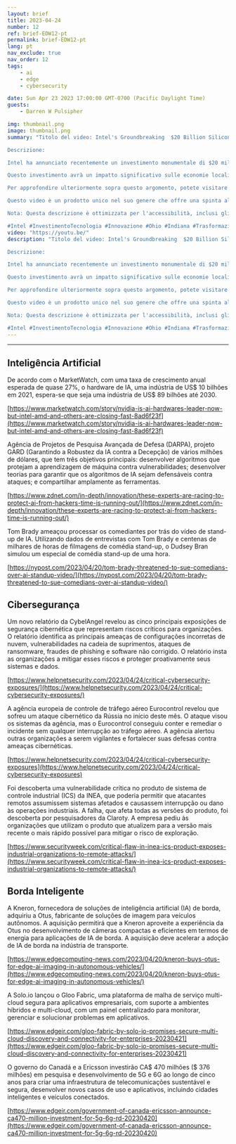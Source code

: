 ```yaml
---
layout: brief
title: 2023-04-24
number: 12
ref: brief-EDW12-pt
permalink: brief-EDW12-pt
lang: pt
nav_exclude: true
nav_order: 12
tags:
    - ai
    - edge
    - cybersecurity

date: Sun Apr 23 2023 17:00:00 GMT-0700 (Pacific Daylight Time)
guests:
    - Darren W Pulsipher

img: thumbnail.png
image: thumbnail.png
summary: "Titolo del video: Intel's Groundbreaking  $20 Billion Silicon Investment: Reshaping America's Midwest

Descrizione:

Intel ha annunciato recentemente un investimento monumentale di $20 miliardi nel settore del silicio - un passo positivo verso la trasformazione dell'entroterra americano in un hub di tecnologia autonoma (0:10 - 0:35). Questo campo d'azione dell'innovazione potrebbe segnare la nascita di un nuovo avanguardismo tecnologico nelle regioni tradizionalmente industriali come l'Ohio e l'Indiana (0:36 - 1:02).

Questo investimento avrà un impatto significativo sulle economie locali, stimolando la crescita e la creazione di nuovi posti di lavoro, mentre dellinea queste regioni come pionieri nell'era della tecnologia avanzata (1:03 - 1:29). Inoltre, svolgerà un ruolo chiave nella trasformazione delle industrie dell'agricoltura e dei trasporti, generando un miglioramento della produttività (1:30 - 2:10).

Per approfondire ulteriormente sopra questo argomento, potete visitare il sito web di Intel [Link del sito web] o vedete i nostri altri video correlati [Link della playlist]. Ricordate di lasciare un commento, dare un 'like' se questo video vi è piaciuto e di iscrivervi al nostro canale per più aggiornamenti sul mondo della tecnologia autonomica (2:11 - 2:30).

Questo video è un prodotto unico nel suo genere che offre una spinta alla rinascita economica delle regioni interne, distinguiamo nel presentare contenuti accurati ed informativi. Ogni aggiornamento su ulteriori sviluppi in questo campo sarà prontamente condiviso con voi, quindi rimanete sintonizzati. Speriamo che il nostro contenuto sia al contempo informativo ed educativo.

Nota: Questa descrizione è ottimizzata per l'accessibilità, inclusi gli utenti con disabilità visive.

#Intel #InvestimentoTecnologia #Innovazione #Ohio #Indiana #TrasformazioneIndustriale #Agricoltura #TrasportiBlog: https://embracingdigital.org/brief-EDW70-itPodcast: https://share.transistor.fm/s/e48492ab"
video: "https://youtu.be/"
description: "Titolo del video: Intel's Groundbreaking  $20 Billion Silicon Investment: Reshaping America's Midwest

Descrizione:

Intel ha annunciato recentemente un investimento monumentale di $20 miliardi nel settore del silicio - un passo positivo verso la trasformazione dell'entroterra americano in un hub di tecnologia autonoma (0:10 - 0:35). Questo campo d'azione dell'innovazione potrebbe segnare la nascita di un nuovo avanguardismo tecnologico nelle regioni tradizionalmente industriali come l'Ohio e l'Indiana (0:36 - 1:02).

Questo investimento avrà un impatto significativo sulle economie locali, stimolando la crescita e la creazione di nuovi posti di lavoro, mentre dellinea queste regioni come pionieri nell'era della tecnologia avanzata (1:03 - 1:29). Inoltre, svolgerà un ruolo chiave nella trasformazione delle industrie dell'agricoltura e dei trasporti, generando un miglioramento della produttività (1:30 - 2:10).

Per approfondire ulteriormente sopra questo argomento, potete visitare il sito web di Intel [Link del sito web] o vedete i nostri altri video correlati [Link della playlist]. Ricordate di lasciare un commento, dare un 'like' se questo video vi è piaciuto e di iscrivervi al nostro canale per più aggiornamenti sul mondo della tecnologia autonomica (2:11 - 2:30).

Questo video è un prodotto unico nel suo genere che offre una spinta alla rinascita economica delle regioni interne, distinguiamo nel presentare contenuti accurati ed informativi. Ogni aggiornamento su ulteriori sviluppi in questo campo sarà prontamente condiviso con voi, quindi rimanete sintonizzati. Speriamo che il nostro contenuto sia al contempo informativo ed educativo.

Nota: Questa descrizione è ottimizzata per l'accessibilità, inclusi gli utenti con disabilità visive.

#Intel #InvestimentoTecnologia #Innovazione #Ohio #Indiana #TrasformazioneIndustriale #Agricoltura #TrasportiBlog: https://embracingdigital.org/brief-EDW70-itPodcast: https://share.transistor.fm/s/e48492ab"
---
```






---

## Inteligência Artificial

De acordo com o MarketWatch, com uma taxa de crescimento anual esperada de quase 27%, o hardware de IA, uma indústria de US$ 10 bilhões em 2021, espera-se que seja uma indústria de US$ 89 bilhões até 2030.

[https://www.marketwatch.com/story/nvidia-is-ai-hardwares-leader-now-but-intel-amd-and-others-are-closing-fast-8ad6f23f](https://www.marketwatch.com/story/nvidia-is-ai-hardwares-leader-now-but-intel-amd-and-others-are-closing-fast-8ad6f23f)

Agência de Projetos de Pesquisa Avançada de Defesa (DARPA), projeto GARD (Garantindo a Robustez da IA contra a Decepção) de vários milhões de dólares, que tem três objetivos principais: desenvolver algoritmos que protejam a aprendizagem de máquina contra vulnerabilidades; desenvolver teorias para garantir que os algoritmos de IA sejam defensáveis contra ataques; e compartilhar amplamente as ferramentas.

[https://www.zdnet.com/in-depth/innovation/these-experts-are-racing-to-protect-ai-from-hackers-time-is-running-out/](https://www.zdnet.com/in-depth/innovation/these-experts-are-racing-to-protect-ai-from-hackers-time-is-running-out/)

Tom Brady ameaçou processar os comediantes por trás do vídeo de stand-up de IA. Utilizando dados de entrevistas com Tom Brady e centenas de milhares de horas de filmagens de comédia stand-up, o Dudsey Bran simulou um especial de comédia stand-up de uma hora.

[https://nypost.com/2023/04/20/tom-brady-threatened-to-sue-comedians-over-ai-standup-video/](https://nypost.com/2023/04/20/tom-brady-threatened-to-sue-comedians-over-ai-standup-video/)

## Cibersegurança

Um novo relatório da CybelAngel revelou as cinco principais exposições de segurança cibernética que representam riscos críticos para organizações. O relatório identifica as principais ameaças de configurações incorretas de nuvem, vulnerabilidades na cadeia de suprimentos, ataques de ransomware, fraudes de phishing e software não corrigido. O relatório insta as organizações a mitigar esses riscos e proteger proativamente seus sistemas e dados.

[https://www.helpnetsecurity.com/2023/04/24/critical-cybersecurity-exposures/](https://www.helpnetsecurity.com/2023/04/24/critical-cybersecurity-exposures/)

A agência europeia de controle de tráfego aéreo Eurocontrol revelou que sofreu um ataque cibernético da Rússia no início deste mês. O ataque visou os sistemas da agência, mas o Eurocontrol conseguiu conter e remediar o incidente sem qualquer interrupção ao tráfego aéreo. A agência alertou outras organizações a serem vigilantes e fortalecer suas defesas contra ameaças cibernéticas.

[https://www.helpnetsecurity.com/2023/04/24/critical-cybersecurity-exposures](https://www.helpnetsecurity.com/2023/04/24/critical-cybersecurity-exposures)

Foi descoberta uma vulnerabilidade crítica no produto de sistema de controle industrial (ICS) da INEA, que poderia permitir que atacantes remotos assumissem sistemas afetados e causassem interrupção ou dano às operações industriais. A falha, que afeta todas as versões do produto, foi descoberta por pesquisadores da Claroty. A empresa pediu às organizações que utilizam o produto que atualizem para a versão mais recente o mais rápido possível para mitigar o risco de exploração.

[https://www.securityweek.com/critical-flaw-in-inea-ics-product-exposes-industrial-organizations-to-remote-attacks/](https://www.securityweek.com/critical-flaw-in-inea-ics-product-exposes-industrial-organizations-to-remote-attacks/)

## Borda Inteligente

A Kneron, fornecedora de soluções de inteligência artificial (IA) de borda, adquiriu a Otus, fabricante de soluções de imagem para veículos autônomos. A aquisição permitirá que a Kneron aproveite a experiência da Otus no desenvolvimento de câmeras compactas e eficientes em termos de energia para aplicações de IA de borda. A aquisição deve acelerar a adoção de IA de borda na indústria de transporte.

[https://www.edgecomputing-news.com/2023/04/20/kneron-buys-otus-for-edge-ai-imaging-in-autonomous-vehicles/](https://www.edgecomputing-news.com/2023/04/20/kneron-buys-otus-for-edge-ai-imaging-in-autonomous-vehicles/)

A Solo.io lançou o Gloo Fabric, uma plataforma de malha de serviço multi-cloud segura para aplicativos empresariais, com suporte a ambientes híbridos e multi-cloud, com um painel centralizado para monitorar, gerenciar e solucionar problemas em aplicativos.

[https://www.edgeir.com/gloo-fabric-by-solo-io-promises-secure-multi-cloud-discovery-and-connectivity-for-enterprises-20230421](https://www.edgeir.com/gloo-fabric-by-solo-io-promises-secure-multi-cloud-discovery-and-connectivity-for-enterprises-20230421)

O governo do Canadá e a Ericsson investirão CA$ 470 milhões ($ 376 milhões) em pesquisa e desenvolvimento de 5G e 6G ao longo de cinco anos para criar uma infraestrutura de telecomunicações sustentável e segura, desenvolver novos casos de uso e aplicativos, incluindo cidades inteligentes e veículos conectados.

[https://www.edgeir.com/government-of-canada-ericsson-announce-ca470-million-investment-for-5g-6g-rd-20230420](https://www.edgeir.com/government-of-canada-ericsson-announce-ca470-million-investment-for-5g-6g-rd-20230420)


